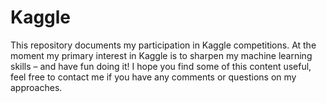# Kaggle

This repository documents my participation in Kaggle competitions.  At the moment my primary interest in Kaggle is to sharpen my machine learning skills – and have fun doing it! I hope you find some of this content useful, feel free to contact me if you have any comments or questions on my approaches.
